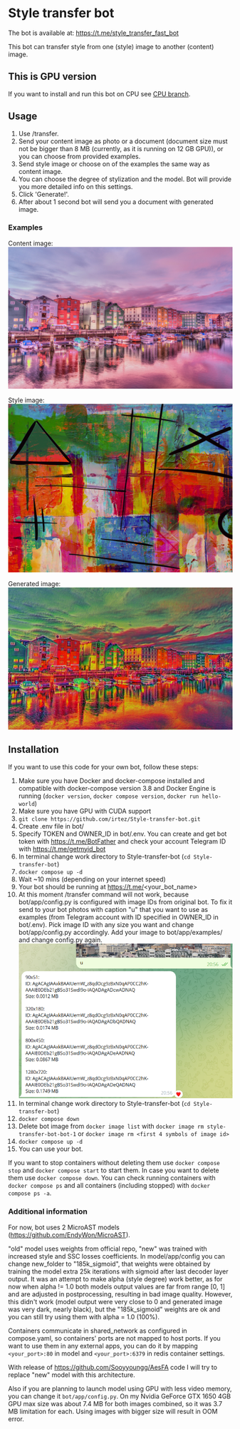 # Style transfer bot
 
The bot is available at: https://t.me/style_transfer_fast_bot

This bot can transfer style from one (style) image to another (content) image.

## This is GPU version

If you want to install and run this bot on CPU see <a href="https://github.com/irtez/Style-transfer-bot/tree/cpu">CPU branch</a>.

## Usage
1. Use /transfer.
2. Send your content image as photo or a document (document size must not be bigger than 8 MB (currently, as it is running on 12 GB GPU)), or you can choose from provided examples.
3. Send style image or choose on of the examples the same way as content image.
4. You can choose the degree of stylization and the model. Bot will provide you more detailed info on this settings.
5. Click 'Generate!'.
6. After about 1 second bot will send you a document with generated image.

### Examples
Content image: ![Town by a river](bot/app/examples/content/river_town.jpg)

Style image: ![Abstart art](bot/app/examples/style/hz_che_eto.jpg)

Generated image: ![Generated](<generated examples/example1.jpg>)

## Installation
If you want to use this code for your own bot, follow these steps:
1. Make sure you have Docker and docker-compose installed and compatible with docker-compose version 3.8 and Docker Engine is running (`docker version`, `docker compose version`, `docker run hello-world`)
2. Make sure you have GPU with CUDA support
3. `git clone https://github.com/irtez/Style-transfer-bot.git`
4. Create .env file in bot/
5. Specify TOKEN and OWNER_ID in bot/.env. You can create and get bot token with https://t.me/BotFather and check your account Telegram ID with https://t.me/getmyid_bot
6. In terminal change work directory to Style-transfer-bot (`cd Style-transfer-bot`)
7. `docker compose up -d`
8. Wait ~10 mins (depending on your internet speed)
9. Your bot should be running at https://t.me/<your_bot_name>
10. At this moment /transfer command will not work, because bot/app/config.py is configured with image IDs from original bot. To fix it send to your bot photos with caption "u" that you want to use as examples (from Telegram account with ID specified in OWNER_ID in bot/.env). Pick image ID with any size you want and change bot/app/config.py accordingly. Add your image to bot/app/examples/ and change config.py again.
![upload example](<generated examples/upload_example.png>)
11. In terminal change work directory to Style-transfer-bot (`cd Style-transfer-bot`)
11. `docker compose down`
12. Delete bot image  from `docker image list` with `docker image rm style-transfer-bot-bot-1` or `docker image rm <first 4 symbols of image id>`
13. `docker compose up -d`
14. You can use your bot.

If you want to stop containers without deleting them use `docker compose stop` and `docker compose start` to start them. In case you want to delete them use `docker compose down`. You can check running containers with `docker compose ps` and all containers (including stopped) with `docker compose ps -a`.

### Additional information
For now, bot uses 2 MicroAST models (https://github.com/EndyWon/MicroAST).

"old" model uses weights from official repo, "new" was trained with increased style and SSC losses coefficients.
In model/app/config you can change new_folder to "185k_sigmoid", that weights were obtained by training the model extra 25k iterations with sigmoid after last decoder layer output. It was an attempt to make alpha (style degree) work better, as for now when alpha != 1.0 both models output values are far from range [0, 1] and are adjusted in postprocessing, resulting in bad image quality. However, this didn't work (model output were very close to 0 and generated image was very dark, nearly black), but the "185k_sigmoid" weights are ok and you can still try using them with alpha = 1.0 (100%).
 
Containers communicate in shared_network as configured in compose.yaml, so containers' ports are not mapped to host ports. If you want to use them in any external apps, you can do it by mapping `<your_port>:80` in model and `<your_port>:6379` in redis container settings.

With release of https://github.com/Sooyyoungg/AesFA code I will try to replace "new" model with this architecture.

Also if you are planning to launch model using GPU with less video memory, you can change it `bot/app/config.py`. On my Nvidia GeForce GTX 1650 4GB GPU max size was about 7.4 MB for both images combined, so it was 3.7 MB limitation for each. Using images with bigger size will result in OOM error. 